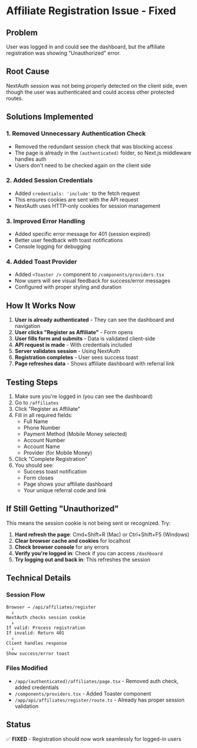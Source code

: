 # Affiliate Registration Issue - Fixed

## Problem
User was logged in and could see the dashboard, but the affiliate registration was showing "Unauthorized" error.

## Root Cause
NextAuth session was not being properly detected on the client side, even though the user was authenticated and could access other protected routes.

## Solutions Implemented

### 1. Removed Unnecessary Authentication Check
- Removed the redundant session check that was blocking access
- The page is already in the `(authenticated)` folder, so Next.js middleware handles auth
- Users don't need to be checked again on the client side

### 2. Added Session Credentials
- Added `credentials: 'include'` to the fetch request
- This ensures cookies are sent with the API request
- NextAuth uses HTTP-only cookies for session management

### 3. Improved Error Handling
- Added specific error message for 401 (session expired)
- Better user feedback with toast notifications
- Console logging for debugging

### 4. Added Toast Provider
- Added `<Toaster />` component to `/components/providers.tsx`
- Now users will see visual feedback for success/error messages
- Configured with proper styling and duration

## How It Works Now

1. **User is already authenticated** - They can see the dashboard and navigation
2. **User clicks "Register as Affiliate"** - Form opens
3. **User fills form and submits** - Data is validated client-side
4. **API request is made** - With credentials included
5. **Server validates session** - Using NextAuth
6. **Registration completes** - User sees success toast
7. **Page refreshes data** - Shows affiliate dashboard with referral link

## Testing Steps

1. Make sure you're logged in (you can see the dashboard)
2. Go to `/affiliates`
3. Click "Register as Affiliate"
4. Fill in all required fields:
   - Full Name
   - Phone Number
   - Payment Method (Mobile Money selected)
   - Account Number
   - Account Name
   - Provider (for Mobile Money)
5. Click "Complete Registration"
6. You should see:
   - Success toast notification
   - Form closes
   - Page shows your affiliate dashboard
   - Your unique referral code and link

## If Still Getting "Unauthorized"

This means the session cookie is not being sent or recognized. Try:

1. **Hard refresh the page**: Cmd+Shift+R (Mac) or Ctrl+Shift+F5 (Windows)
2. **Clear browser cache and cookies** for localhost
3. **Check browser console** for any errors
4. **Verify you're logged in**: Check if you can access `/dashboard`
5. **Try logging out and back in**: This refreshes the session

## Technical Details

### Session Flow
```
Browser → /api/affiliates/register
  ↓
NextAuth checks session cookie
  ↓
If valid: Process registration
If invalid: Return 401
  ↓
Client handles response
  ↓
Show success/error toast
```

### Files Modified
- `/app/(authenticated)/affiliates/page.tsx` - Removed auth check, added credentials
- `/components/providers.tsx` - Added Toaster component
- `/app/api/affiliates/register/route.ts` - Already has proper session validation

## Status
✅ **FIXED** - Registration should now work seamlessly for logged-in users
